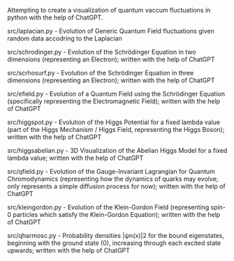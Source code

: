 Attempting to create a visualization of quantum vaccum fluctuations in python with the help of ChatGPT.

src/laplacian.py
	- Evolution of Generic Quantum Field fluctuations given random data accodring to the Laplacian

src/schrodinger.py
	- Evolution of the Schrödinger Equation in two dimensions (representing an Electron); written with the help of ChatGPT

src/scrhosurf.py
	- Evolution of the Schrödinger Equation in three dimensions (representing an Electron); written with the help of ChatGPT

src/efield.py
	- Evolution of a Quantum Field using the Schrödinger Equation (specifically representing the Electromagnetic Field); written with the help of ChatGPT

src/higgspot.py
	- Evolution of the Higgs Potential for a fixed lambda value (part of the Higgs Mechanism / Higgs Field, representing the Higgs Boson); written with the help of ChatGPT

src/higgsabelian.py
	- 3D Visualization of the Abelian Higgs Model for a fixed lambda value; written with the help of ChatGPT

src/qfield.py
	- Evolution of the Gauge-Invariant Lagrangian for Quantum Chromodynamics (representing how the dynamics of quarks may evolve; only represents a simple diffusion process for now); written with the help of ChatGPT

src/kleingordon.py
	- Evolution of the Klein-Gordon Field (representing spin-0 particles which satisfy the Klein-Gordon Equation); written with the help of ChatGPT

src/qharmosc.py
	- Probability densities |ψn(x)|2 for the bound eigenstates, beginning with the ground state (0), increasing through each excited state upwards; written with the help of ChatGPT